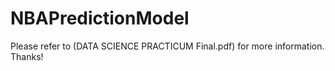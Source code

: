 # NBAPredictionModel
Please refer to (DATA SCIENCE PRACTICUM Final.pdf) for more information.
Thanks!
